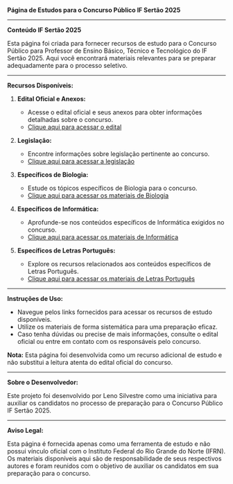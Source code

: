 **Página de Estudos para o Concurso Público IF Sertão 2025**

---

**Conteúdo IF Sertão 2025**

Esta página foi criada para fornecer recursos de estudo para o Concurso Público para Professor de Ensino Básico, Técnico e Tecnológico do IF Sertão 2025. Aqui você encontrará materiais relevantes para se preparar adequadamente para o processo seletivo.

---

**Recursos Disponíveis:**

1. **Edital Oficial e Anexos:**
   - Acesse o edital oficial e seus anexos para obter informações detalhadas sobre o concurso.
   - [Clique aqui para acessar o edital](https://www.fundatec.org.br/portal/concursos/index_concursos.php?concurso=981)

2. **Legislação:**
   - Encontre informações sobre legislação pertinente ao concurso.
   - [Clique aqui para acessar a legislação](https://lenosilvestre.github.io/IFSertao/legislacao.html)

3. **Específicos de Biologia:**
   - Estude os tópicos específicos de Biologia para o concurso.
   - [Clique aqui para acessar os materiais de Biologia](https://lenosilvestre.github.io/IFSertao/biologia.html)

4. **Específicos de Informática:**
   - Aprofunde-se nos conteúdos específicos de Informática exigidos no concurso.
   - [Clique aqui para acessar os materiais de Informática](https://lenosilvestre.github.io/IFSertao/informatica.html)

5. **Específicos de Letras Português:**
   - Explore os recursos relacionados aos conteúdos específicos de Letras Português.
   - [Clique aqui para acessar os materiais de Letras Português](https://lenosilvestre.github.io/IFSertao/letras.html)

---

**Instruções de Uso:**

- Navegue pelos links fornecidos para acessar os recursos de estudo disponíveis.
- Utilize os materiais de forma sistemática para uma preparação eficaz.
- Caso tenha dúvidas ou precise de mais informações, consulte o edital oficial ou entre em contato com os responsáveis pelo concurso.

**Nota:** Esta página foi desenvolvida como um recurso adicional de estudo e não substitui a leitura atenta do edital oficial do concurso.

---

**Sobre o Desenvolvedor:**

Este projeto foi desenvolvido por Leno Silvestre como uma iniciativa para auxiliar os candidatos no processo de preparação para o Concurso Público IF Sertão 2025.

---

**Aviso Legal:**

Esta página é fornecida apenas como uma ferramenta de estudo e não possui vínculo oficial com o Instituto Federal do Rio Grande do Norte (IFRN). Os materiais disponíveis aqui são de responsabilidade de seus respectivos autores e foram reunidos com o objetivo de auxiliar os candidatos em sua preparação para o concurso.
